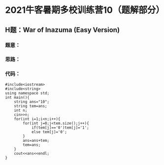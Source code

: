# 2021牛客暑期多校训练营10（题解部分）

## H题：War of Inazuma (Easy Version)
### 题意：

### 思路：

### 代码：
```
#include<iostream>
#include<string>
using namespace std;
int main(){
	string ans="10";
	string tem=ans;
	int n;
	cin>>n;
	for(int i=1;i<n;i++){
		for(int j=0;j<tem.size();j++){
			if(tem[j]=='0')tem[j]='1';
			else tem[j]='0';
		}
		ans=ans+tem;
		tem=ans;
	}
	cout<<ans<<endl;
}
```